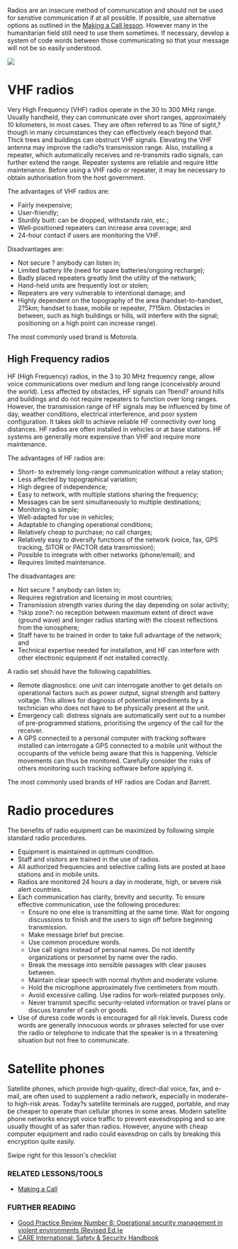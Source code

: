 Radios are an insecure method of communication and should not be used
for senstive communication if at all possible. If possible, use
alternative options as outlined in the [Making a Call
lesson](umbrella://lesson/making-a-call). However many in the
humanitarian field still need to use them sometimes. If necessary,
develop a system of code words between those communicating so that your
message will not be so easily understood.

![](radios.png)

VHF radios
==========

Very High Frequency (VHF) radios operate in the 30 to 300 MHz range.
Usually handheld, they can communicate over short ranges, approximately
10 kilometers, in most cases. They are often referred to as ?line of
sight,? though in many circumstances they can effectively reach beyond
that. Thick trees and buildings can obstruct VHF signals. Elevating the
VHF antenna may improve the radio?s transmission range. Also, installing
a repeater, which automatically receives and re-transmits radio signals,
can further extend the range. Repeater systems are reliable and require
little maintenance. Before using a VHF radio or repeater, it may be
necessary to obtain authorisation from the host government.

The advantages of VHF radios are:

-   Fairly inexpensive;
-   User-friendly;
-   Sturdily built: can be dropped, withstands rain, etc.;
-   Well-positioned repeaters can increase area coverage; and
-   24-hour contact if users are monitoring the VHF.

Disadvantages are:

-   Not secure ? anybody can listen in;
-   Limited battery life (need for spare batteries/ongoing recharge);
-   Badly placed repeaters greatly limit the utility of the network;
-   Hand-held units are frequently lost or stolen;
-   Repeaters are very vulnerable to intentional damage; and
-   Highly dependent on the topography of the area (handset-to-handset,
    2?5km; handset to base, mobile or repeater, 7?15km. Obstacles in
    between, such as high buildings or hills, will interfere with the
    signal; positioning on a high point can increase range).

The most commonly used brand is Motorola.

High Frequency radios
---------------------

HF (High Frequency) radios, in the 3 to 30 MHz frequency range, allow
voice communications over medium and long range (conceivably around the
world). Less affected by obstacles, HF signals can ?bend? around hills
and buildings and do not require repeaters to function over long ranges.
However, the transmission range of HF signals may be influenced by time
of day, weather conditions, electrical interference, and poor system
configuration. It takes skill to achieve reliable HF connectivity over
long distances. HF radios are often installed in vehicles or at base
stations. HF systems are generally more expensive than VHF and require
more maintenance.

The advantages of HF radios are:

-   Short- to extremely long-range communication without a relay
    station;
-   Less affected by topographical variation;
-   High degree of independence;
-   Easy to network, with multiple stations sharing the frequency;
-   Messages can be sent simultaneously to multiple destinations;
-   Monitoring is simple;
-   Well-adapted for use in vehicles;
-   Adaptable to changing operational conditions;
-   Relatively cheap to purchase; no call charges;
-   Relatively easy to diversify functions of the network (voice, fax,
    GPS tracking, SITOR or PACTOR data transmission);
-   Possible to integrate with other networks (phone/email); and
-   Requires limited maintenance.

The disadvantages are:

-   Not secure ? anybody can listen in;
-   Requires registration and licensing in most countries;
-   Transmission strength varies during the day depending on solar
    activity;
-   ?skip zone?: no reception between maximum extent of direct wave
    (ground wave) and longer radius starting with the closest
    reflections from the ionosphere;
-   Staff have to be trained in order to take full advantage of the
    network; and
-   Technical expertise needed for installation, and HF can interfere
    with other electronic equipment if not installed correctly.

A radio set should have the following capabilities.

-   Remote diagnostics: one unit can interrogate another to get details
    on operational factors such as power output, signal strength and
    battery voltage. This allows for diagnosis of potential impediments
    by a technician who does not have to be physically present at
    the unit.
-   Emergency call: distress signals are automatically sent out to a
    number of pre-programmed stations, prioritising the urgency of the
    call for the receiver.
-   A GPS connected to a personal computer with tracking software
    installed can interrogate a GPS connected to a mobile unit without
    the occupants of the vehicle being aware that this is happening.
    Vehicle movements can thus be monitored. Carefully consider the
    risks of others monitoring such tracking software before
    applying it.

The most commonly used brands of HF radios are Codan and Barrett.

Radio procedures
================

The benefits of radio equipment can be maximized by following simple
standard radio procedures.

-   Equipment is maintained in optimum condition.
-   Staff and visitors are trained in the use of radios.
-   All authorized frequencies and selective calling lists are posted at
    base stations and in mobile units.
-   Radios are monitored 24 hours a day in moderate, high, or severe
    risk alert countries.
-   Each communication has clarity, brevity and security. To ensure
    effective communication, use the following procedures:
    -   Ensure no one else is transmitting at the same time. Wait for
        ongoing discussions to finish and the users to sign off before
        beginning transmission.
    -   Make message brief but precise.
    -   Use common procedure words.
    -   Use call signs instead of personal names. Do not identify
        organizations or personnel by name over the radio.
    -   Break the message into sensible passages with clear
        pauses between.
    -   Maintain clear speech with normal rhythm and moderate volume.
    -   Hold the microphone approximately five centimeters from mouth.
    -   Avoid excessive calling. Use radios for work-related
        purposes only.
    -   Never transmit specific security-related information or travel
        plans or discuss transfer of cash or goods.
-   Use of duress code words is encouraged for all risk levels. Duress
    code words are generally innocuous words or phrases selected for use
    over the radio or telephone to indicate that the speaker is in a
    threatening situation but not free to communicate.

Satellite phones
================

Satellite phones, which provide high-quality, direct-dial voice, fax,
and e-mail, are often used to supplement a radio network, especially in
moderate- to high-risk areas. Today?s satellite terminals are rugged,
portable, and may be cheaper to operate than cellular phones in some
areas. Modern satellite phone networks encrypt voice traffic to prevent
eavesdropping and so are usually thought of as safer than radios.
However, anyone with cheap computer equipment and radio could eavesdrop
on calls by breaking this encryption quite easily.

Swipe right for this lesson's checklist

### RELATED LESSONS/TOOLS

-   [Making a Call](umbrella://lesson/making-a-call)

### FURTHER READING

-   [Good Practice Review Number 8: Operational security management in
    violent environments (Revised
    Ed.)e](www.odihpn.org/download/gpr_8_revised2pdf)
-   [CARE International: Safety & Security
    Handbook](ngolearning.org/courses/availablecourses/CARE%20Safety%20Course/Shared%20Documents/English_CARE_International_Safety_and_Security_Handbook.pdf)

